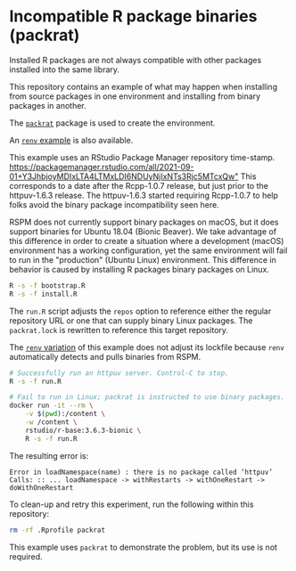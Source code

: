 # Incompatible R package binaries (packrat)

Installed R packages are not always compatible with other packages installed
into the same library. 

This repository contains an example of what may happen when installing from
source packages in one environment and installing from binary packages in
another.

The [`packrat`](https://rstudio.github.io/packrat/) package is used to create
the environment.

An [`renv`
example](https://github.com/aronatkins/incompatible-r-package-binaries) is
also available.

This example uses an RStudio Package Manager repository time-stamp.
<https://packagemanager.rstudio.com/all/2021-09-01+Y3JhbjoyMDIxLTA4LTMxLDI6NDUyNjIxNTs3Rjc5MTcxQw">
This corresponds to a date after the Rcpp-1.0.7 release, but just prior to the
httpuv-1.6.3 release. The httpuv-1.6.3 started requiring Rcpp-1.0.7 to help
folks avoid the binary package incompatibility seen here.

RSPM does not currently support binary packages on macOS, but it does support
binaries for Ubuntu 18.04 (Bionic Beaver). We take advantage of this
difference in order to create a situation where a development (macOS)
environment has a working configuration, yet the same environment will fail to
run in the "production" (Ubuntu Linux) environment. This difference in
behavior is caused by installing R packages binary packages on Linux.

```bash
R -s -f bootstrap.R
R -s -f install.R
```

The `run.R` script adjusts the `repos` option to reference either the regular
repository URL or one that can supply binary Linux packages. The
`packrat.lock` is rewritten to reference this target repository.

The [`renv`
variation](https://github.com/aronatkins/incompatible-r-package-binaries) of
this example does not adjust its lockfile because `renv` automatically detects
and pulls binaries from RSPM.

```bash
# Successfully run an httpuv server. Control-C to stop.
R -s -f run.R
```

```bash
# Fail to run in Linux; packrat is instructed to use binary packages.
docker run -it --rm \
    -v $(pwd):/content \
    -w /content \
    rstudio/r-base:3.6.3-bionic \
    R -s -f run.R
```

The resulting error is:

```
Error in loadNamespace(name) : there is no package called ‘httpuv’
Calls: :: ... loadNamespace -> withRestarts -> withOneRestart -> doWithOneRestart
```

To clean-up and retry this experiment, run the following within this
repository:

```bash
rm -rf .Rprofile packrat
```

This example uses `packrat` to demonstrate the problem, but its use is not
required.
